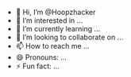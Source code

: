 - 👋 Hi, I’m @Hoopzhacker
- 👀 I’m interested in ...
- 🌱 I’m currently learning ...
- 💞️ I’m looking to collaborate on ...
- 📫 How to reach me ...
- 😄 Pronouns: ...
- ⚡ Fun fact: ...

<!---
Hoopzhacker/Hoopzhacker is a ✨ special ✨ repository because its `README.md` (this file) appears on your GitHub profile.
You can click the Preview link to take a look at your changes.
--->
